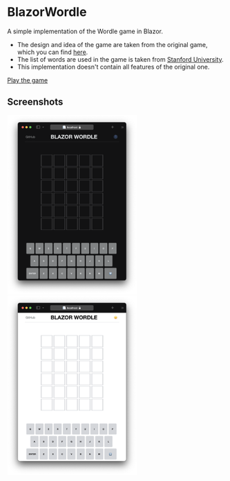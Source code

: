# BlazorWordle
A simple implementation of the Wordle game in Blazor.

- The design and idea of the game are taken from the original game, which you can find [here](https://www.powerlanguage.co.uk/wordle/).
- The list of words are used in the game is taken from [Stanford University](https://www-cs-faculty.stanford.edu/~knuth/sgb-words.txt).
- This implementation doesn't contain all features of the original one.

[Play the game](https://alexeychuvagin.github.io/BlazorWordle/)

## Screenshots

<img src="/screenshots/dark.png" alt="Dark" width="300"/>
<img src="/screenshots/light.png" alt="Light" width="300"/>